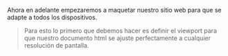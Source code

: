 Ahora en adelante empezaremos a maquetar nuestro sitio web para que se adapte a todos los dispositivos.

> Para esto lo primero que debemos hacer es definir el viewport para que nuestro documento html se ajuste perfectamente a cualquier resolución de pantalla.
